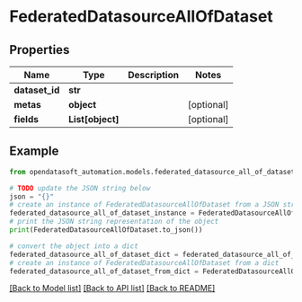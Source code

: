 # FederatedDatasourceAllOfDataset


## Properties

Name | Type | Description | Notes
------------ | ------------- | ------------- | -------------
**dataset_id** | **str** |  | 
**metas** | **object** |  | [optional] 
**fields** | **List[object]** |  | [optional] 

## Example

```python
from opendatasoft_automation.models.federated_datasource_all_of_dataset import FederatedDatasourceAllOfDataset

# TODO update the JSON string below
json = "{}"
# create an instance of FederatedDatasourceAllOfDataset from a JSON string
federated_datasource_all_of_dataset_instance = FederatedDatasourceAllOfDataset.from_json(json)
# print the JSON string representation of the object
print(FederatedDatasourceAllOfDataset.to_json())

# convert the object into a dict
federated_datasource_all_of_dataset_dict = federated_datasource_all_of_dataset_instance.to_dict()
# create an instance of FederatedDatasourceAllOfDataset from a dict
federated_datasource_all_of_dataset_from_dict = FederatedDatasourceAllOfDataset.from_dict(federated_datasource_all_of_dataset_dict)
```
[[Back to Model list]](../README.md#documentation-for-models) [[Back to API list]](../README.md#documentation-for-api-endpoints) [[Back to README]](../README.md)



